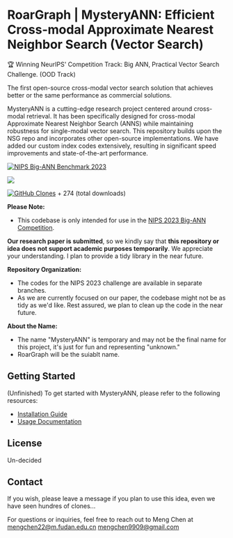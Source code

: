 # RoarGraph | MysteryANN: Efficient Cross-modal Approximate Nearest Neighbor Search (Vector Search)

🏆 Winning NeurIPS' Competition Track: Big ANN, Practical Vector Search Challenge. (OOD Track)

The first open-source cross-modal vector search solution that achieves better or the same performance as commercial solutions.


MysteryANN is a cutting-edge research project centered around cross-modal retrieval. It has been specifically designed for cross-modal Approximate Nearest Neighbor Search (ANNS) while maintaining robustness for single-modal vector search. This repository builds upon the NSG repo and incorporates other open-source implementations. We have added our custom index codes extensively, resulting in significant speed improvements and state-of-the-art performance.


[![NIPS Big-ANN Benchmark 2023](https://img.shields.io/badge/NIPS%20Big--ANN%20Benchmark-2023-blue)](https://big-ann-benchmarks.com/neurips23.html)

![](https://api.visitorbadge.io/api/VisitorHit?user=matchyc&repo=mysteryann&countColor=%237B1E7A)



[![GitHub Clones](https://img.shields.io/badge/dynamic/json?color=success&label=Clone&query=count&url=https://gist.githubusercontent.com/matchyc/daf1f1c1372416a529003f91b5562fdc/raw/clone.json&logo=github)](https://github.com/MShawon/github-clone-count-badge) + 274 (total downloads)






**Please Note:** 
- This codebase is only intended for use in the [NIPS 2023 Big-ANN Competition](https://big-ann-benchmarks.com/neurips23.html).
<!-- It also serves as the codebase for our **upcoming research paper**. Therefore, the code in this repository may undergo changes and enhancements as we refine our approach.-->
 **Our research paper is submitted**, so we kindly say that **this repository or idea does not support academic purposes temporarily**. We appreciate your understanding.
 I plan to provide a tidy library in the near future.

**Repository Organization:**
- The codes for the NIPS 2023 challenge are available in separate branches.
- As we are currently focused on our paper, the codebase might not be as tidy as we'd like. Rest assured, we plan to clean up the code in the near future.

**About the Name:**
- The name "MysteryANN" is temporary and may not be the final name for this project, it's just for fun and representing "unknown."
- RoarGraph will be the suiablt name.

## Getting Started
(Unfinished)
To get started with MysteryANN, please refer to the following resources:

- [Installation Guide](link-to-installation-guide)
- [Usage Documentation](link-to-usage-documentation)

## License

Un-decided



## Contact
If you wish, please leave a message if you plan to use this idea,
even we have seen hundres of clones...

For questions or inquiries, feel free to reach out to Meng Chen at
[mengchen22@m.fudan.edu.cn](mailto:mengchen22@m.fudan.edu.cn)
[mengchen9909@gmail.com](mailto:mengchen9909@gmail.com)



